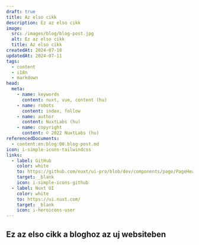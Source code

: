 ```yaml
---
draft: true
title: Az elso cikk
description: Ez az elso cikk
image:
  src: /images/blog/blog-post.jpg
  alt: Ez az elso cikk
  title: Az elso cikk
createdAt: 2024-07-10
updatedAt: 2024-07-11
tags:
  - content
  - i18n
  - markdown
head:
  meta:
    - name: keywords
      content: nuxt, vue, content (hu)
    - name: robots
      content: index, follow
    - name: author
      content: NuxtLabs (hu)
    - name: copyright
      content: © 2022 NuxtLabs (hu)
referencedDocuments:
  - content:en:blog:00.blog-post.md
icon: i-simple-icons-tailwindcss
links:
  - label: GitHub
    color: white
    to: https://github.com/nuxt/ui-pro/blob/dev/components/page/PageHeader.vue
    target: _blank
    icon: i-simple-icons-github
  - label: Nuxt UI
    color: white
    to: https://ui.nuxt.com/
    target: _blank
    icon: i-heroicons-user
---
```


## Ez az elso cikk a bloghoz az uj websiteben
